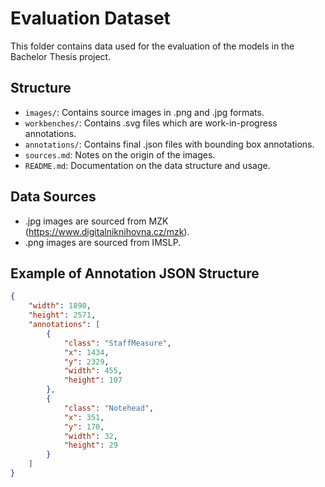 # Evaluation Dataset

This folder contains data used for the evaluation of the models in the Bachelor Thesis project.

## Structure

- `images/`: Contains source images in .png and .jpg formats.
- `workbenches/`: Contains .svg files which are work-in-progress annotations.
- `annotations/`: Contains final .json files with bounding box annotations.
- `sources.md`: Notes on the origin of the images.
- `README.md`: Documentation on the data structure and usage.

## Data Sources

- .jpg images are sourced from MZK (https://www.digitalniknihovna.cz/mzk).
- .png images are sourced from IMSLP.

## Example of Annotation JSON Structure

```json
{
    "width": 1890,
    "height": 2571,
    "annotations": [
        {
            "class": "StaffMeasure",
            "x": 1434,
            "y": 2329,
            "width": 455,
            "height": 107
        },
        {
            "class": "Notehead",
            "x": 351,
            "y": 170,
            "width": 32,
            "height": 29
        }
    ]
}
```
